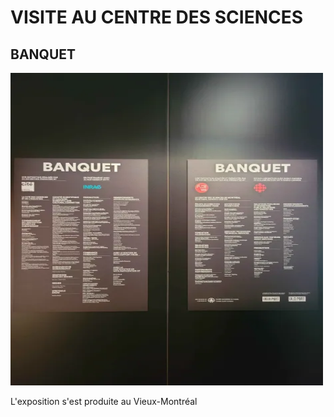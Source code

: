 # VISITE AU CENTRE DES SCIENCES

## **BANQUET**

<img src="./medias/affiche-expo.webp" width="500" height="500">

L'exposition s'est produite au Vieux-Montréal 
